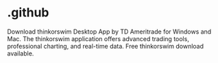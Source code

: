 # .github
Download thinkorswim Desktop App by TD Ameritrade for Windows and Mac. The thinkorswim application offers advanced trading tools, professional charting, and real-time data. Free thinkorswim download available.
